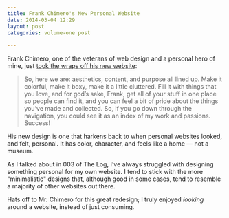 ```yaml
---
title: Frank Chimero's New Personal Website
date: 2014-03-04 12:29
layout: post
categories: volume-one post
 
---
```



Frank Chimero, one of the veterans of web design and a personal hero of mine, just [took the wraps off his new website](http://frankchimero.com/blog/make-it-homely/):

> So, here we are: aesthetics, content, and purpose all lined up. Make it colorful, make it boxy, make it a little cluttered. Fill it with things that you love, and for god’s sake, Frank, get all of your stuff in one place so people can find it, and you can feel a bit of pride about the things you’ve made and collected. So, if you go down through the navigation, you could see it as an index of my work and passions. Success!

His new design is one that harkens back to when personal websites looked, and felt, personal. It has color, character, and feels like a home &mdash; not a museum.

As I talked about in 003 of The Log, I've always struggled with designing something personal for my own website. I tend to stick with the more "minimalistic" designs that, although good in some cases, tend to resemble a majority of other websites out there.

Hats off to Mr. Chimero for this great redesign; I truly enjoyed _looking_ around a website, instead of just consuming.
